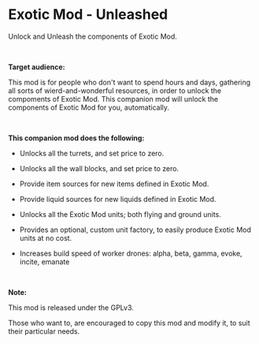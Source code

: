 # Exotic Mod - Unleashed
Unlock and Unleash the components of Exotic Mod.

<br>

**Target audience:**

This mod is for people who don't want to spend hours and days, gathering all sorts of wierd-and-wonderful resources, in order to unlock the compoments of Exotic Mod. This companion mod will unlock the components of Exotic Mod for you, automatically.

<br>

**This companion mod does the following:**

  * Unlocks all the turrets, and set price to zero.

  * Unlocks all the wall blocks, and set price to zero.

  * Provide item sources for new items defined in Exotic Mod.

  * Provide liquid sources for new liquids defined in Exotic Mod.

  * Unlocks all the Exotic Mod units; both flying and ground units.

  * Provides an optional, custom unit factory, to easily produce Exotic Mod units at no cost.

  * Increases build speed of worker drones: alpha, beta, gamma, evoke, incite, emanate

<br>

**Note:**

This mod is released under the GPLv3.

Those who want to, are encouraged to copy this mod and modify it, to suit their particular needs.
